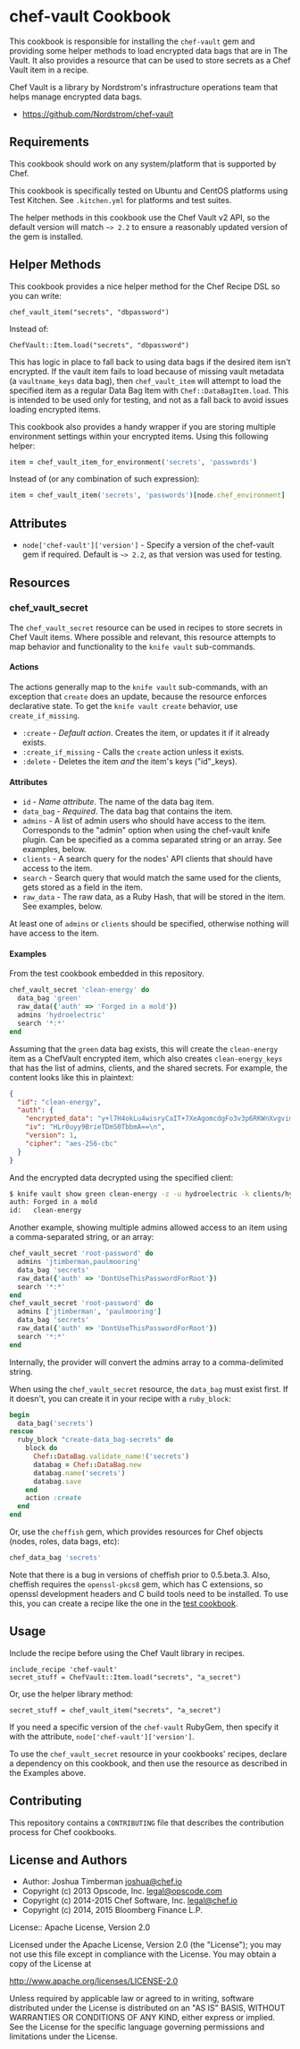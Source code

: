 chef-vault Cookbook
===================

This cookbook is responsible for installing the `chef-vault` gem and
providing some helper methods to load encrypted data bags that are in
The Vault. It also provides a resource that can be used to store
secrets as a Chef Vault item in a recipe.

Chef Vault is a library by Nordstrom's infrastructure operations team
that helps manage encrypted data bags.

* https://github.com/Nordstrom/chef-vault

## Requirements

This cookbook should work on any system/platform that is supported by
Chef.

This cookbook is specifically tested on Ubuntu and CentOS platforms
using Test Kitchen. See `.kitchen.yml` for platforms and test suites.

The helper methods in this cookbook use the Chef Vault v2 API, so the
default version will match `~> 2.2` to ensure a reasonably updated
version of the gem is installed.

## Helper Methods

This cookbook provides a nice helper method for the Chef Recipe DSL so
you can write:

    chef_vault_item("secrets", "dbpassword")

Instead of:

    ChefVault::Item.load("secrets", "dbpassword")

This has logic in place to fall back to using data bags if the desired item
isn't encrypted. If the vault item fails to load because of missing vault
metadata (a `vaultname_keys` data bag), then `chef_vault_item` will attempt to
load the specified item as a regular Data Bag Item with
`Chef::DataBagItem.load`. This is intended to be used only for testing, and
not as a fall back to avoid issues loading encrypted items.

This cookbook also provides a handy wrapper if you are storing multiple
environment settings within your encrypted items. Using this following
helper:
```ruby
item = chef_vault_item_for_environment('secrets', 'passwords')
```

Instead of (or any combination of such expression):
```ruby
item = chef_vault_item('secrets', 'passwords')[node.chef_environment]
```

## Attributes

* `node['chef-vault']['version']` - Specify a version of the
  chef-vault gem if required. Default is `~> 2.2`, as that version was
  used for testing.

## Resources

### chef_vault_secret

The `chef_vault_secret` resource can be used in recipes to store
secrets in Chef Vault items. Where possible and relevant, this
resource attempts to map behavior and functionality to the `knife
vault` sub-commands.

#### Actions

The actions generally map to the `knife vault` sub-commands, with an
exception that `create` does an update, because the resource enforces
declarative state. To get the `knife vault create` behavior, use
`create_if_missing`.

* `:create` - *Default action*. Creates the item, or updates it if it
  already exists.
* `:create_if_missing` - Calls the `create` action unless it exists.
* `:delete` - Deletes the item *and* the item's keys ("id"_keys).

#### Attributes

* `id` - *Name attribute*. The name of the data bag item.
* `data_bag` - *Required*. The data bag that contains the item.
* `admins` - A list of admin users who should have access to the item.
  Corresponds to the "admin" option when using the chef-vault knife
  plugin. Can be specified as a comma separated string or an array.
  See examples, below.
* `clients` - A search query for the nodes' API clients that should
  have access to the item.
* `search` - Search query that would match the same used for the
  clients, gets stored as a field in the item.
* `raw_data` - The raw data, as a Ruby Hash, that will be stored in
  the item. See examples, below.

At least one of `admins` or `clients` should be specified, otherwise
nothing will have access to the item.

#### Examples

From the test cookbook embedded in this repository.

```ruby
chef_vault_secret 'clean-energy' do
  data_bag 'green'
  raw_data({'auth' => 'Forged in a mold'})
  admins 'hydroelectric'
  search '*:*'
end
```

Assuming that the `green` data bag exists, this will create the
`clean-energy` item as a ChefVault encrypted item, which also creates
`clean-energy_keys` that has the list of admins, clients, and the
shared secrets. For example, the content looks like this in plaintext:

```json
{
  "id": "clean-energy",
  "auth": {
    "encrypted_data": "y+l7H4okLu4wisryCaIT+7XeAgomcdgFo3v3p6RKWnXvgvimdzjFGMUfdGId\nq+pP\n",
    "iv": "HLr0uyy9BrieTDmS0TbbmA==\n",
    "version": 1,
    "cipher": "aes-256-cbc"
  }
}
```

And the encrypted data decrypted using the specified client:

```sh
$ knife vault show green clean-energy -z -u hydroelectric -k clients/hydroelectric.pem
auth: Forged in a mold
id:   clean-energy
```

Another example, showing multiple admins allowed access to an item
using a comma-separated string, or an array:

```ruby
chef_vault_secret 'root-password' do
  admins 'jtimberman,paulmooring'
  data_bag 'secrets'
  raw_data({'auth' => 'DontUseThisPasswordForRoot'})
  search '*:*'
end
chef_vault_secret 'root-password' do
  admins ['jtimberman', 'paulmooring']
  data_bag 'secrets'
  raw_data({'auth' => 'DontUseThisPasswordForRoot'})
  search '*:*'
end
```

Internally, the provider will convert the admins array to a
comma-delimited string.

When using the `chef_vault_secret` resource, the `data_bag` must exist
first. If it doesn't, you can create it in your recipe with a
`ruby_block`:

```ruby
begin
  data_bag('secrets')
rescue
  ruby_block "create-data_bag-secrets" do
    block do
      Chef::DataBag.validate_name!('secrets')
      databag = Chef::DataBag.new
      databag.name('secrets')
      databag.save
    end
    action :create
  end
end
```

Or, use the `cheffish` gem, which provides resources for Chef objects
(nodes, roles, data bags, etc):

```ruby
chef_data_bag 'secrets'
```

Note that there is a bug in versions of cheffish prior to 0.5.beta.3.
Also, cheffish requires the `openssl-pkcs8` gem, which has C
extensions, so openssl development headers and C build tools need to
be installed. To use this, you can create a recipe like the one in
the [test cookbook](test/fixtures/cookbooks/test/recipes/chef_vault_secret.rb).

## Usage

Include the recipe before using the Chef Vault library in recipes.

    include_recipe 'chef-vault'
    secret_stuff = ChefVault::Item.load("secrets", "a_secret")

Or, use the helper library method:

    secret_stuff = chef_vault_item("secrets", "a_secret")

If you need a specific version of the `chef-vault` RubyGem, then
specify it with the attribute, `node['chef-vault']['version']`.

To use the `chef_vault_secret` resource in your cookbooks' recipes,
declare a dependency on this cookbook, and then use the resource as
described in the Examples above.

## Contributing

This repository contains a `CONTRIBUTING` file that describes the
contribution process for Chef cookbooks.

## License and Authors

- Author: Joshua Timberman <joshua@chef.io>
- Copyright (c) 2013 Opscode, Inc. <legal@opscode.com>
- Copyright (c) 2014-2015 Chef Software, Inc. <legal@chef.io>
- Copyright (c) 2014, 2015 Bloomberg Finance L.P.

License:: Apache License, Version 2.0

Licensed under the Apache License, Version 2.0 (the "License");
you may not use this file except in compliance with the License.
You may obtain a copy of the License at

   http://www.apache.org/licenses/LICENSE-2.0

Unless required by applicable law or agreed to in writing, software
distributed under the License is distributed on an "AS IS" BASIS,
WITHOUT WARRANTIES OR CONDITIONS OF ANY KIND, either express or implied.
See the License for the specific language governing permissions and
limitations under the License.
